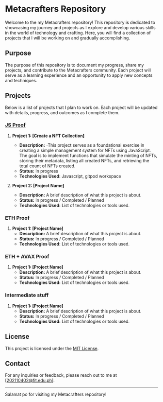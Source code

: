 # Metacrafters Repository

Welcome to the my Metacrafters repository! This repository is dedicated to showcasing my journey and projects as I explore and develop various skills in the world of technology and crafting. Here, you will find a collection of projects that I will be working on and gradually accomplishing.

## Purpose

The purpose of this repository is to document my progress, share my projects, and contribute to the Metacrafters community. Each project will serve as a learning experience and an opportunity to apply new concepts and techniques.

## Projects

Below is a list of projects that I plan to work on. Each project will be updated with details, progress, and outcomes as I complete them.

### [JS Proof](./JS-proof)
1. **Project 1: [Create a NFT Collection]**
   - **Description:** -This project serves as a foundational exercise in creating a simple management system for NFTs using JavaScript. 
    The goal is to implement functions that simulate the minting of NFTs, storing their metadata, listing all created NFTs, and retrieving the total count of NFTs created.
   - **Status:** In progress 
   - **Technologies Used:** Javascript, gitpod workspace 

2. **Project 2: [Project Name]**
   - **Description:** A brief description of what this project is about.
   - **Status:** In progress / Completed / Planned
   - **Technologies Used:** List of technologies or tools used.

### ETH Proof
1. **Project 1: [Project Name]**
   - **Description:** A brief description of what this project is about.
   - **Status:** In progress / Completed / Planned
   - **Technologies Used:** List of technologies or tools used.

### ETH + AVAX Proof 
1. **Project 1: [Project Name]**
   - **Description:** A brief description of what this project is about.
   - **Status:** In progress / Completed / Planned
   - **Technologies Used:** List of technologies or tools used.
  

### Intermediate stuff
1. **Project 1: [Project Name]**
   - **Description:** A brief description of what this project is about.
   - **Status:** In progress / Completed / Planned
   - **Technologies Used:** List of technologies or tools used.



## License

This project is licensed under the [MIT License](LICENSE).

## Contact

For any inquiries or feedback, please reach out to me at [202110402@fit.edu.ph].

---

Salamat po for visiting my Metacrafters repository! 
